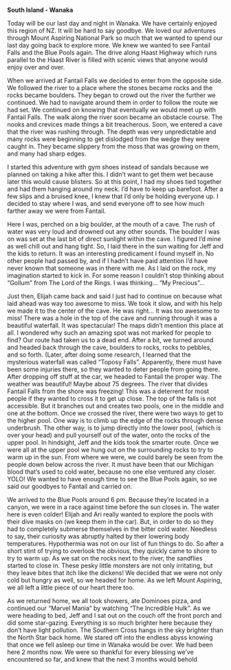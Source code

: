 **South Island - Wanaka**

Today will be our last day and night in Wanaka. We have certainly enjoyed this region of NZ.
It will be hard to say goodbye. We loved our adventures through Mount Aspiring National Park
so much that we wanted to spend our last day going back to explore more. We knew we
wanted to see Fantail Falls and the Blue Pools again. The drive along Haast Highway which
runs parallel to the Haast River is filled with scenic views that anyone would enjoy over and
over.

When we arrived at Fantail Falls we decided to enter from the opposite side. We followed the
river to a place where the stones became rocks and the rocks became boulders. They began
to crowd out the river the further we continued. We had to navigate around them in order to
follow the route we had set. We continued on knowing that eventually we would meet up
with Fantail Falls. The walk along the river soon became an obstacle course. The nooks and
crevices made things a bit treacherous. Soon, we entered a cave that the river was rushing
through. The depth was very unpredictable and many rocks were beginning to get dislodged
from the wedge they were caught in. They became slippery from the moss that was growing
on them, and many had sharp edges.

I started this adventure with gym shoes instead of sandals because we planned on taking a
hike after this. I didn’t want to get them wet because later this would cause blisters. So at this
point, I had my shoes tied together and had them hanging around my neck. I’d have to keep
up barefoot. After a few slips and a bruised knee, I knew that I’d only be holding everyone
up. I decided to stay where I was, and send everyone off to see how much farther away we
were from Fantail.

Here I was, perched on a big boulder, at the mouth of a cave. The rush of water was very
loud and drowned out any other sounds. The boulder I was on was set at the last bit of direct
sunlight within the cave. I figured I’d mine as well chill out and hang tight. So, I laid there in
the sun waiting for Jeff and the kids to return. It was an interesting predicament I found myself
in. No other people had passed by, and if I hadn’t have paid attention I’d have never known that someone was in there with me. As I laid on the rock, my imagination started to kick in.
For some reason I couldn’t stop thinking about “Gollum” from The Lord of the Rings. I was
thinking… “My Precious”…

Just then, Elijah came back and said I just had to continue on because what laid ahead was
way too awesome to miss. We took it slow, and with his help we made it to the center of the
cave. He was right… It was too awesome to miss! There was a hole in the top of the cave
and running through it was a beautiful waterfall. It was spectacular! The maps didn’t mention
this place at all. I wondered why such an amazing spot was not marked for people to find?
Our route had taken us to a dead end. After a bit, we turned around and headed back
through the cave, boulders to rocks, rocks to pebbles, and so forth. (Later, after doing some
research, I learned that the mysterious waterfall was called “Toposy Falls”. Apparently, there
must have been some injuries there, so they wanted to deter people from going there.
After dropping off stuff at the car, we headed to Fantail the proper way. The weather was
beautiful! Maybe about 75 degrees. The river that divides Fantail Falls from the shore was
freezing! This was a deterrent for most people if they wanted to cross it to get up close. The
top of the falls is not accessible. But it branches out and creates two pools, one in the middle
and one at the bottom. Once we crossed the river, there were two ways to get to the higher
pool. One way is to climb up the edge of the rocks through dense underbrush. The other way,
is to jump directly into the lower pool, (which is over your head) and pull yourself out of the
water, onto the rocks of the upper pool. In hindsight, Jeff and the kids took the smarter route.
Once we were all at the upper pool we hung out on the surrounding rocks to try to warm up
in the sun. From where we were, we could barely be seen from the people down below across
the river. It must have been that our Michigan blood that’s used to cold water, because no
one else ventured any closer. YOLO! We wanted to have enough time to see the Blue Pools
again, so we said our goodbyes to Fantail and carried on.

We arrived to the Blue Pools around 6 pm. Because they’re located in a canyon, we were in
a race against time before the sun closes in. The water here is even colder! Elijah and Ari
really wanted to explore the pools with their dive masks on (we keep them in the car). But, in
order to do so they had to completely submerse themselves in the bitter cold water. Needless
to say, their curiosity was abruptly halted by their lowering body temperatures. Hypothermia
was not on our list of fun things to do. So after a short stint of trying to overlook the obvious,
they quickly came to shore to try to warm up. As we sat on the rocks next to the river, the
sandflies started to close in. These pesky little monsters are not only irritating, but they leave
bites that itch like the dickens! We decided that we were not only cold but hungry as well, so
we headed for home. As we left Mount Aspiring, we all left a little piece of our heart there
too.

As we returned home, we all took showers, ate Dominoes pizza, and continued our “Marvel
Mania” by watching “The Incredible Hulk”. As we were heading to bed, Jeff and I sat out on
the couch off the front porch and did some star-gazing. Everything is so much brighter here
because they don’t have light pollution. The Southern Cross hangs in the sky brighter than the
North Star back home. We stared off into the endless abyss knowing that once we fell asleep
our time in Wanaka would be over. We had been here 2 months now. We were so thankful
for every blessing we’ve encountered so far, and knew that the next 3 months would behold
